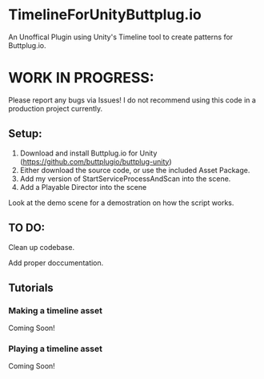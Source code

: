 # TimelineForUnityButtplug.io
An Unoffical Plugin using Unity's Timeline tool to create patterns for Buttplug.io.

# WORK IN PROGRESS: 
Please report any bugs via Issues! I do not recommend using this code in a production project currently.

## Setup:
1. Download and install Buttplug.io for Unity (https://github.com/buttplugio/buttplug-unity)
2. Either download the source code, or use the included Asset Package.
3. Add my version of StartServiceProcessAndScan into the scene.
4. Add a Playable Director into the scene

Look at the demo scene for a demostration on how the script works.

## TO DO:

Clean up codebase.

Add proper doccumentation.

## Tutorials
### Making a timeline asset
Coming Soon!
### Playing a timeline asset
Coming Soon!
